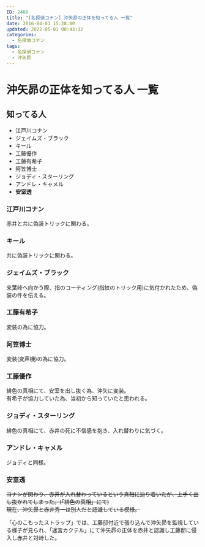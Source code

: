 ```yaml
---
ID: 2466
title: "[名探偵コナン] 沖矢昴の正体を知ってる人 一覧"
date: 2016-04-03 15:28:00
updated: 2022-05-01 00:43:32
categories:
  - 名探偵コナン
tags:
  - 名探偵コナン
  - 沖矢昴
---
```


# 沖矢昴の正体を知ってる人 一覧

## 知ってる人

- 江戸川コナン
- ジェイムズ・ブラック
- キール
- 工藤優作
- 工藤有希子
- 阿笠博士
- ジョディ・スターリング
- アンドレ・キャメル
- **安室透**

### 江戸川コナン

赤井と共に偽装トリックに関わる。

### キール

共に偽装トリックに関わる。

### ジェイムズ・ブラック

来葉峠へ向かう際、指のコーティング(指紋のトリック用)に気付かれたため、偽装の件を伝える。

### 工藤有希子

変装の為に協力。

### 阿笠博士

変装(変声機)の為に協力。

### 工藤優作

緋色の真相にて、安室を出し抜く為、沖矢に変装。  
有希子が協力していた為、当初から知っていたと思われる。

### ジョディ・スターリング

緋色の真相にて、赤井の死に不信感を抱き、入れ替わりに気づく。

### アンドレ・キャメル

ジョディと同様。

### 安室透

~~コナンが関わり、赤井が入れ替わっているという真相に辿り着いたが、上手く出し抜かれてしまった。(「緋色の真相」にて)  
現在、沖矢昴と赤井秀一は別人だと認識している模様。~~

「心のこもったストラップ」では、工藤邸付近で張り込んで沖矢昴を監視している様子が見られ、「迷宮カクテル」にて沖矢昴の正体を赤井と認識し工藤邸に侵入し赤井と対峙した。
